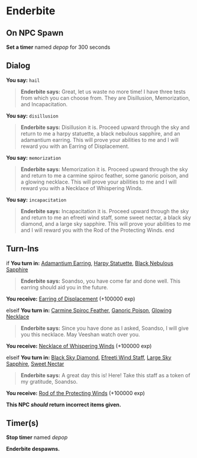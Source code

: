 # Enderbite
## On NPC Spawn

**Set a timer** named *depop* for 300 seconds
## Dialog

**You say:** `hail`



>**Enderbite says:** Great, let us waste no more time! I have three tests from which you can choose from. They are Disillusion, Memorization, and Incapacitation.

**You say:** `disillusion`



>**Enderbite says:** Disillusion it is.  Proceed upward through the sky and return to me a harpy statuette, a black nebulous sapphire, and an adamantium earring.  This will prove your abilities to me and I will reward you with an Earring of Displacement.

**You say:** `memorization`



>**Enderbite says:** Memorization it is.  Proceed upward through the sky and return to me a carmine spiroc feather, some ganoric poison, and a glowing necklace.  This will prove your abilities to me and I will reward you with a Necklace of Whispering Winds.

**You say:** `incapacitation`



>**Enderbite says:** Incapacitation it is.  Proceed upward through the sky and return to me an efreeti wind staff, some sweet nectar, a black sky diamond, and a large sky sapphire.  This will prove your abilities to me and I will reward you with the Rod of the Protecting Winds.
end

## Turn-Ins



if **You turn in:** [Adamantium Earring](/item/20774), [Harpy Statuette](/item/20952), [Black Nebulous Sapphire](/item/20773)


>**Enderbite says:** Soandso, you have come far and done well.  This earring should aid you in the future.


 **You receive:**  [Earring of Displacement](/item/14559) (+100000 exp)

elseif **You turn in:** [Carmine Spiroc Feather](/item/20959), [Ganoric Poison](/item/20775), [Glowing Necklace](/item/20776)


>**Enderbite says:** Since you have done as I asked, Soandso, I will give you this necklace. May Veeshan watch over you.


 **You receive:**  [Necklace of Whispering Winds](/item/14558) (+100000 exp)

elseif **You turn in:** [Black Sky Diamond](/item/20777), [Efreeti Wind Staff](/item/20779), [Large Sky Sapphire](/item/20778), [Sweet Nectar](/item/20966)


>**Enderbite says:** A great day this is! Here! Take this staff as a token of my gratitude, Soandso.


 **You receive:**  [Rod of the Protecting Winds](/item/27711) (+100000 exp)

**This NPC *should* return incorrect items given.**

## Timer(s)

**Stop timer** named *depop*

**Enderbite despawns.**



